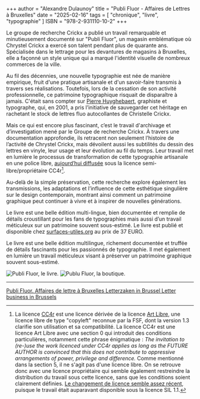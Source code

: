 +++
author = "Alexandre Dulaunoy"
title = "Publi Fluor - Affaires de Lettres à Bruxelles"
date = "2025-02-16"
tags = [
    "chronique", "livre", "typographie"
]
ISBN = "978-2-931110-10-2"
+++

Le groupe de recherche Crickx a publié un travail remarquable et minutieusement documenté sur "Publi Fluor", un magasin emblématique où Chrystel Crickx a exercé son talent pendant plus de quarante ans.  Spécialisée dans le lettrage pour les devantures de magasins à Bruxelles, elle a façonné un style unique qui a marqué l'identité visuelle de nombreux commerces de la ville.

Au fil des décennies, une nouvelle typographie est née de manière empirique, fruit d'une pratique artisanale et d'un savoir-faire transmis à travers ses réalisations. Toutefois, lors de la cessation de son activité professionnelle, ce patrimoine typographique risquait de disparaître à jamais. C'était sans compter sur [Pierre Huyghebaert](https://speculoos.com/en/), graphiste et typographe, qui, en 2001, a pris l’initiative de sauvegarder cet héritage en rachetant le stock de lettres fluo autocollantes de Christelle Crickx.

Mais ce qui est encore plus fascinant, c’est le travail d'archivage et d’investigation mené par le Groupe de recherche Crickx. À travers une documentation approfondie, ils retracent non seulement l’histoire de l’activité de Chrystel Crickx, mais dévoilent aussi les subtilités du dessin des lettres en vinyle, leur usage et leur évolution au fil du temps. Leur travail met en lumière le processus de transformation de cette typographie artisanale en une police libre, [aujourd’hui diffusée](https://git.foo.be/adulau/foundry.crickx) sous la licence semi-libre/propriétaire CC4r[^1].

Au-delà de la simple préservation, cette recherche explore également les transmissions, les adaptations et l’influence de cette esthétique singulière sur le design contemporain, montrant ainsi comment un patrimoine graphique peut continuer à vivre et à inspirer de nouvelles générations.

Le livre est une belle édition multi-lingue, bien documentée et remplie de détails croustillant pour les fans de typographies mais aussi d’un travail méticuleux sur un patrimoine souvent sous-estimé.  Le livre est publié et disponible chez [surfaces-utiles.org](http://surfaces-utiles.org/) au prix de 37 EURO.

Le livre est une belle édition multilingue, richement documentée et truffée de détails fascinants pour les passionnés de typographie. Il met également en lumière un travail méticuleux visant à préserver un patrimoine graphique souvent sous-estimé.

![Publi Fluor, le livre.](/images/publifluor.jpeg)
![Publu Fluor, la boutique.](/images/publifluor-vitrine.jpeg)

---
[Publi Fluor.  Affaires de lettre à Bruxelles Letterzaken in Brussel Letter business in Brussels](http://surfaces-utiles.org/publi-fluor-affaires-de-lettres-a-bruxelles-letterzaken-in-brussel-letter-business-in-brussels.html)

[^1]: La licence [CC4r](https://constantvzw.org/wefts/cc4r.fr.html) est une licence dérivée de la licence [Art Libre](http://artlibre.org/licence/lal/en/), une licence libre de type "copyleft" reconnue par la FSF, dont la version 1.3 clarifie son utilisation et sa compatibilité.  La licence CC4r est une licence Art Libre avec une section 0 qui introduit des conditions particulières, notamment cette phrase énigmatique : *The invitation to (re-)use the work licenced under CC4r applies as long as the FUTURE AUTHOR is convinced that this does not contribute to oppressive arrangements of power, privilege and difference.* Comme mentionné dans la section 5, il ne s'agit pas d'une licence libre. On se retrouve donc avec une licence propriétaire qui semble également restreindre la distribution du travail sous cette licence, sans que les conditions soient clairement définies.  [Le changement de licence semble assez récent](https://gitlab.constantvzw.org/osp/foundry.crickx/-/commit/094659b376a1ee24b23519c05f887cf5823b640f), puisque le travail était auparavant disponible sous la licence SIL 1.1.

